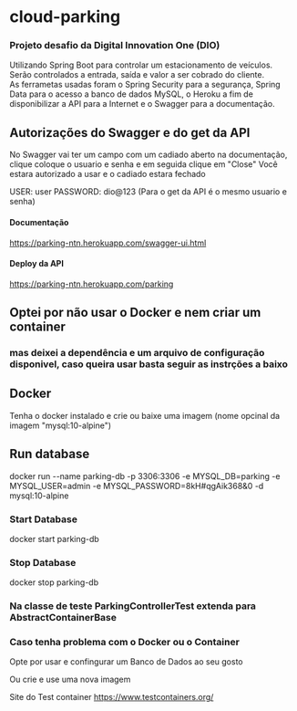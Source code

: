 # cloud-parking
### Projeto desafio da Digital Innovation One (DIO)


Utilizando Spring Boot para controlar um estacionamento de veículos. Serão controlados a entrada, saída e valor a ser cobrado do cliente.  
As ferrametas usadas foram  o Spring Security  para a segurança, Spring Data para o acesso a banco de dados MySQL, o Heroku a fim de disponibilizar a API para a Internet e o Swagger para a documentação.

## Autorizações do Swagger e do get da API
No Swagger vai ter um campo com um cadiado aberto na documentação, clique coloque o usuario e senha e em seguida clique em "Close"
Você estara autorizado a usar e o cadiado estara fechado

USER: user    PASSWORD: dio@123   (Para o get da API é o mesmo usuario e senha)

#### Documentação
https://parking-ntn.herokuapp.com/swagger-ui.html

#### Deploy da API
https://parking-ntn.herokuapp.com/parking

## Optei por não usar o Docker e nem criar um container
### mas deixei a dependência  e um arquivo de configuração disponivel, caso queira usar  basta seguir as instrções a baixo

## Docker
Tenha o docker instalado e crie ou baixe uma imagem (nome opcinal da imagem "mysql:10-alpine")

## Run database
docker run --name parking-db -p 3306:3306 -e MYSQL_DB=parking -e MYSQL_USER=admin -e MYSQL_PASSWORD=8kH#qgAik368&0 -d mysql:10-alpine 

### Start Database
docker start parking-db

### Stop Database
docker stop parking-db

### Na classe de teste ParkingControllerTest extenda para AbstractContainerBase

### Caso tenha problema com o Docker ou o Container

Opte por usar e confingurar um Banco de Dados ao seu gosto

Ou crie e use uma nova imagem

Site do Test container https://www.testcontainers.org/




